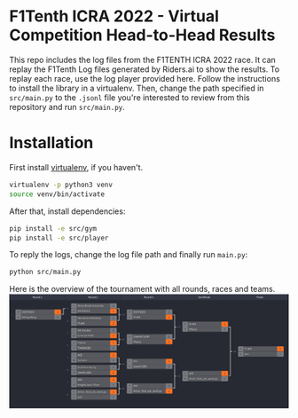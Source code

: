F1Tenth ICRA 2022 - Virtual Competition Head-to-Head Results
==================

This repo includes the log files from the F1TENTH ICRA 2022 race. It can replay the F1Tenth Log files generated by Riders.ai to show the results.
To replay each race, use the log player provided here. Follow the instructions to install the library in a virtualenv. Then, change the path specified in `src/main.py` to the `.jsonl` file you're interested to review from this repository and run `src/main.py`.

# Installation

First install [virtualenv](https://virtualenv.pypa.io/en/latest/installation.html), if you haven't.

```bash
virtualenv -p python3 venv
source venv/bin/activate
```

After that, install dependencies:

```bash
pip install -e src/gym
pip install -e src/player
```

To reply the logs, change the log file path and finally run `main.py`:

```bash
python src/main.py
```

Here is the overview of the tournament with all rounds, races and teams.
![F1TENTH ICRA 2022 Tournament](resources/Tournament.png)
